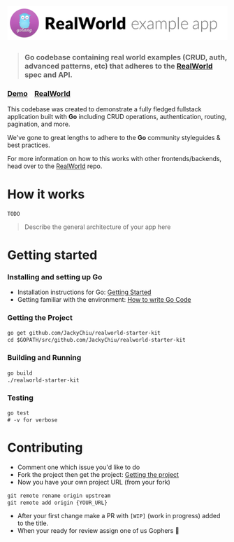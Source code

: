 # ![RealWorld Example App](.github/logo.png)

> ### Go codebase containing real world examples (CRUD, auth, advanced patterns, etc) that adheres to the [RealWorld](https://github.com/gothinkster/realworld-example-apps) spec and API.


### [Demo]()&nbsp;&nbsp;&nbsp;&nbsp;[RealWorld](https://github.com/gothinkster/realworld)


This codebase was created to demonstrate a fully fledged fullstack application built with **Go** including CRUD operations, authentication, routing, pagination, and more.

We've gone to great lengths to adhere to the **Go** community styleguides & best practices.

For more information on how to this works with other frontends/backends, head over to the [RealWorld](https://github.com/gothinkster/realworld) repo.


# How it works

    TODO

> Describe the general architecture of your app here

# Getting started

### Installing and setting up Go 
- Installation instructions for Go: [Getting Started](https://golang.org/doc/install)
- Getting familiar with the environment: [How to write Go Code](https://golang.org/doc/code.html)

### Getting the Project
```
go get github.com/JackyChiu/realworld-starter-kit
cd $GOPATH/src/github.com/JackyChiu/realworld-starter-kit
```

### Building and Running
```
go build
./realworld-starter-kit
```

### Testing 
```
go test
# -v for verbose
```

# Contributing 
- Comment one which issue you'd like to do
- Fork the project then get the project: [Getting the project](#getting-the-project)
- Now you have your own project URL (from your fork)

```
git remote rename origin upstream
git remote add origin {YOUR_URL}
```

- After your first change make a PR with `[WIP]` (work in progress) added to the title. 
- When your ready for review assign one of us Gophers 🐹

